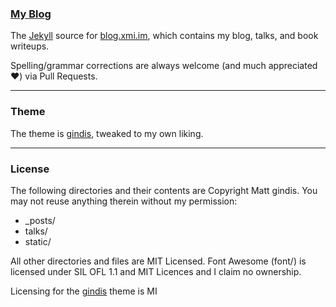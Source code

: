 ### [My Blog](http://blog.xmi.im)

The [Jekyll](http://jekyllrb.com/) source for [blog.xmi.im](http://blog.xmi.im), which contains my blog, talks, and book writeups.



Spelling/grammar corrections are always welcome (and much appreciated :heart:) via Pull Requests.

---
### Theme
The theme is [gindis](https://github.com/gindis/gindis), tweaked to my own liking. 

---

### License
The following directories and their contents are Copyright Matt gindis. You may not reuse anything therein without my permission:

* _posts/
* talks/
* static/

All other directories and files are MIT Licensed. Font Awesome (font/) is licensed under SIL OFL 1.1 and MIT Licences and I claim no ownership.

Licensing for the [gindis](https://github.com/gindis/gindis) theme is MI